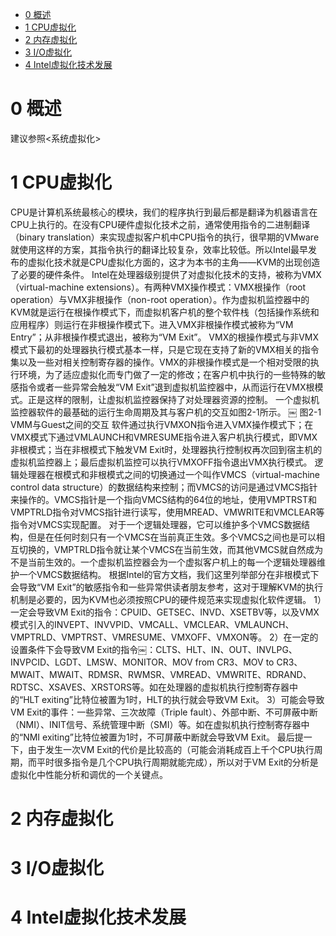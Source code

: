 
<!-- @import "[TOC]" {cmd="toc" depthFrom=1 depthTo=6 orderedList=false} -->

<!-- code_chunk_output -->

* [0 概述](#0-概述)
* [1 CPU虚拟化](#1-cpu虚拟化)
* [2 内存虚拟化](#2-内存虚拟化)
* [3 I/O虚拟化](#3-io虚拟化)
* [4 Intel虚拟化技术发展](#4-intel虚拟化技术发展)

<!-- /code_chunk_output -->

# 0 概述

建议参照<系统虚拟化>

# 1 CPU虚拟化

CPU是计算机系统最核心的模块，我们的程序执行到最后都是翻译为机器语言在CPU上执行的。在没有CPU硬件虚拟化技术之前，通常使用指令的二进制翻译（binary translation）来实现虚拟客户机中CPU指令的执行，很早期的VMware就使用这样的方案，其指令执行的翻译比较复杂，效率比较低。所以Intel最早发布的虚拟化技术就是CPU虚拟化方面的，这才为本书的主角——KVM的出现创造了必要的硬件条件。
Intel在处理器级别提供了对虚拟化技术的支持，被称为VMX（virtual-machine extensions）。有两种VMX操作模式：VMX根操作（root operation）与VMX非根操作（non-root operation）。作为虚拟机监控器中的KVM就是运行在根操作模式下，而虚拟机客户机的整个软件栈（包括操作系统和应用程序）则运行在非根操作模式下。进入VMX非根操作模式被称为“VM Entry”；从非根操作模式退出，被称为“VM Exit”。
VMX的根操作模式与非VMX模式下最初的处理器执行模式基本一样，只是它现在支持了新的VMX相关的指令集以及一些对相关控制寄存器的操作。VMX的非根操作模式是一个相对受限的执行环境，为了适应虚拟化而专门做了一定的修改；在客户机中执行的一些特殊的敏感指令或者一些异常会触发“VM Exit”退到虚拟机监控器中，从而运行在VMX根模式。正是这样的限制，让虚拟机监控器保持了对处理器资源的控制。
一个虚拟机监控器软件的最基础的运行生命周期及其与客户机的交互如图2-1所示。
￼
图2-1　VMM与Guest之间的交互
软件通过执行VMXON指令进入VMX操作模式下；在VMX模式下通过VMLAUNCH和VMRESUME指令进入客户机执行模式，即VMX非根模式；当在非根模式下触发VM Exit时，处理器执行控制权再次回到宿主机的虚拟机监控器上；最后虚拟机监控可以执行VMXOFF指令退出VMX执行模式。
逻辑处理器在根模式和非根模式之间的切换通过一个叫作VMCS（virtual-machine control data structure）的数据结构来控制；而VMCS的访问是通过VMCS指针来操作的。VMCS指针是一个指向VMCS结构的64位的地址，使用VMPTRST和VMPTRLD指令对VMCS指针进行读写，使用MREAD、VMWRITE和VMCLEAR等指令对VMCS实现配置。
对于一个逻辑处理器，它可以维护多个VMCS数据结构，但是在任何时刻只有一个VMCS在当前真正生效。多个VMCS之间也是可以相互切换的，VMPTRLD指令就让某个VMCS在当前生效，而其他VMCS就自然成为不是当前生效的。一个虚拟机监控器会为一个虚拟客户机上的每一个逻辑处理器维护一个VMCS数据结构。
根据Intel的官方文档，我们这里列举部分在非根模式下会导致“VM Exit”的敏感指令和一些异常供读者朋友参考，这对于理解KVM的执行机制是必要的，因为KVM也必须按照CPU的硬件规范来实现虚拟化软件逻辑。
1）一定会导致VM Exit的指令：CPUID、GETSEC、INVD、XSETBV等，以及VMX模式引入的INVEPT、INVVPID、VMCALL、VMCLEAR、VMLAUNCH、VMPTRLD、VMPTRST、VMRESUME、VMXOFF、VMXON等。
2）在一定的设置条件下会导致VM Exit的指令￼：CLTS、HLT、IN、OUT、INVLPG、INVPCID、LGDT、LMSW、MONITOR、MOV from CR3、MOV to CR3、MWAIT、MWAIT、RDMSR、RWMSR、VMREAD、VMWRITE、RDRAND、RDTSC、XSAVES、XRSTORS等。如在处理器的虚拟机执行控制寄存器中的“HLT exiting”比特位被置为1时，HLT的执行就会导致VM Exit。
3）可能会导致VM Exit的事件：一些异常、三次故障（Triple fault）、外部中断、不可屏蔽中断（NMI）、INIT信号、系统管理中断（SMI）等。如在虚拟机执行控制寄存器中的“NMI exiting”比特位被置为1时，不可屏蔽中断就会导致VM Exit。
最后提一下，由于发生一次VM Exit的代价是比较高的（可能会消耗成百上千个CPU执行周期，而平时很多指令是几个CPU执行周期就能完成），所以对于VM Exit的分析是虚拟化中性能分析和调优的一个关键点。


# 2 内存虚拟化

# 3 I/O虚拟化

# 4 Intel虚拟化技术发展